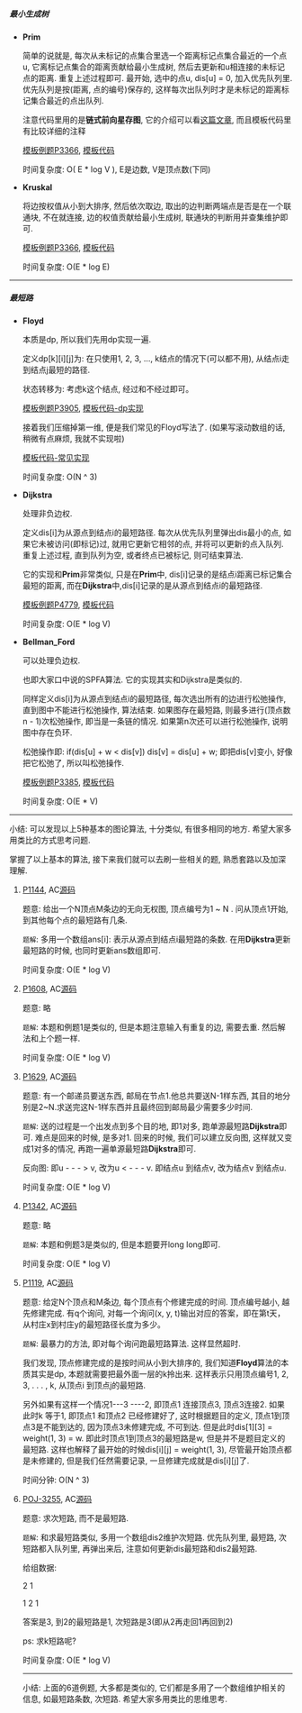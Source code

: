 ##### 最小生成树

- **Prim**

  简单的说就是, 每次从未标记的点集合里选一个距离标记点集合最近的一个点u, 它离标记点集合的距离贡献给最小生成树, 然后去更新和u相连接的未标记点的距离. 重复上述过程即可. 最开始, 选中的点u, dis[u] = 0, 加入优先队列里. 优先队列是按(距离, 点的编号)保存的, 这样每次出队列时才是未标记的距离标记集合最近的点出队列. 

  注意代码里用的是**链式前向星存图**, 它的介绍可以看[这篇文章](https://blog.csdn.net/acdreamers/article/details/16902023), 而且模板代码里有比较详细的注释

  [模板例题P3366](https://www.luogu.org/problem/P3366), [模板代码](./P3366.cc)

  时间复杂度: O( E * log V ), E是边数, V是顶点数(下同)

- **Kruskal**

  将边按权值从小到大排序, 然后依次取边, 取出的边判断两端点是否是在一个联通块, 不在就连接, 边的权值贡献给最小生成树, 联通块的判断用并查集维护即可.

  [模板例题P3366](https://www.luogu.org/problem/P3366), [模板代码](./P3366-solution2.cc)

  时间复杂度: O(E * log E) 

---

##### 最短路

- **Floyd**

  本质是dp, 所以我们先用dp实现一遍. 

  定义dp\[k]\[i]\[j]为: 在只使用1, 2, 3, ..., k结点的情况下(可以都不用), 从结点i走到结点j最短的路径.

  状态转移为: 考虑k这个结点, 经过和不经过即可。

  [模板例题P3905](https://www.luogu.org/problem/P3905), [模板代码-dp实现](./P3905-solution2.cc)

  接着我们压缩掉第一维, 便是我们常见的Floyd写法了. (如果写滚动数组的话, 稍微有点麻烦, 我就不实现啦)

  [模板代码-常见实现](./P3905.cc)

  时间复杂度: O(N ^ 3)

- **Dijkstra**

  处理非负边权.

  定义dis[i]为从源点到结点i的最短路径. 每次从优先队列里弹出dis最小的点, 如果它未被访问(即标记)过, 就用它更新它相邻的点, 并将可以更新的点入队列. 重复上述过程, 直到队列为空, 或者终点已被标记, 则可结束算法. 

  它的实现和**Prim**非常类似, 只是在**Prim**中, dis[i]记录的是结点i距离已标记集合最短的距离, 而在**Dijkstra**中,dis[i]记录的是从源点到结点i的最短路径.

  [模板例题P4779](https://www.luogu.org/problem/P4779), [模板代码](./P4779.cc)

  时间复杂度: O(E * log V)

- **Bellman_Ford**

  可以处理负边权.

  也即大家口中说的SPFA算法. 它的实现其实和Dijkstra是类似的.

  同样定义dis[i]为从源点到结点i的最短路径, 每次选出所有的边进行松弛操作, 直到图中不能进行松弛操作, 算法结束. 如果图存在最短路, 则最多进行(顶点数n - 1)次松弛操作, 即当是一条链的情况. 如果第n次还可以进行松弛操作, 说明图中存在负环.

  松弛操作即: if(dis[u] + w < dis[v]) dis[v] = dis[u] + w; 即把dis[v]变小, 好像把它松弛了, 所以叫松弛操作.

  [模板例题P3385](https://www.luogu.org/problem/P3385), [模板代码](./P3385.cc)

  时间复杂度: O(E * V)

---

小结: 可以发现以上5种基本的图论算法, 十分类似, 有很多相同的地方. 希望大家多用类比的方式思考问题.

掌握了以上基本的算法, 接下来我们就可以去刷一些相关的题, 熟悉套路以及加深理解.

1. [P1144](https://www.luogu.org/problem/P1144), AC[源码](./P1144.cc)

   题意: 给出一个N顶点M条边的无向无权图, 顶点编号为1 ~ N . 问从顶点1开始, 到其他每个点的最短路有几条.

   `题解`: 多用一个数组ans[i]: 表示从源点到结点i最短路的条数. 在用**Dijkstra**更新最短路的时候, 也同时更新ans数组即可. 

   时间复杂度: O(E * log V)

2. [P1608](https://www.luogu.org/problem/P1608), AC[源码](./P1608.cc)

   题意: 略

   `题解`: 本题和例题1是类似的, 但是本题注意输入有重复的边, 需要去重. 然后解法和上个题一样.

   时间复杂度: O(E * log V)

3. [P1629](https://www.luogu.org/problem/P1629), AC[源码](./P1629.cc)

   题意: 有一个邮递员要送东西, 邮局在节点1.他总共要送N-1样东西, 其目的地分别是2~N.求送完这N-1样东西并且最终回到邮局最少需要多少时间.

   `题解`: 送的过程是一个出发点到多个目的地, 即1对多, 跑单源最短路**Dijkstra**即可. 难点是回来的时候, 是多对1. 回来的时候, 我们可以建立反向图, 这样就又变成1对多的情况, 再跑一遍单源最短路**Dijkstra**即可.

   反向图: 即u - - -  > v, 改为u < - - - v. 即结点u 到结点v, 改为结点v 到结点u.

   时间复杂度: O(E * log V)

4. [P1342](https://www.luogu.org/problem/P1342), AC[源码](./P1342.cc)

   题意: 略

   `题解`: 本题和例题3是类似的, 但是本题要开long long即可.

   时间复杂度: O(E * log V)

5. [P1119](https://www.luogu.org/problem/P1119), AC[源码](./P1119.cc)

   题意: 给定N个顶点和M条边, 每个顶点有个修建完成的时间. 顶点编号越小, 越先修建完成. 有q个询问, 对每一个询问(x, y, t)输出对应的答案，即在第t天，从村庄x到村庄y的最短路径长度为多少。

   `题解`: 最暴力的方法, 即对每个询问跑最短路算法. 这样显然超时.

   我们发现, 顶点修建完成的是按时间从小到大排序的, 我们知道**Floyd**算法的本质其实是dp, 本题就需要把最外面一层的k拎出来. 这样表示只用顶点编号1, 2, 3, . . . , k, 从顶点i 到顶点j的最短路.

   另外如果有这样一个情况1---3 ----2, 即顶点1 连接顶点3, 顶点3连接2. 如果此时k 等于1, 即顶点1 和顶点2 已经修建好了, 这时根据题目的定义, 顶点1到顶点3是不能到达的, 因为顶点3未修建完成, 不可到达. 但是此时dis\[1]\[3] = weight(1, 3) = w. 即此时顶点1到顶点3的最短路是w, 但是并不是题目定义的最短路. 这样也解释了最开始的时候dis\[i]\[j] = weight(1, 3), 尽管最开始顶点都是未修建的, 但是我们任然需要记录, 一旦修建完成就是dis\[i]\[j]了. 

   时间分钟: O(N ^ 3)

6. [POJ-3255](https://vjudge.net/problem/POJ-3255), AC[源码](./POJ-3255.cc)

   题意: 求次短路, 而不是最短路.

   `题解`: 和求最短路类似, 多用一个数组dis2维护次短路. 优先队列里, 最短路, 次短路都入队列里, 再弹出来后, 注意如何更新dis最短路和dis2最短路.

   给组数据: 

   2 1

   1 2 1

   答案是3, 到2的最短路是1, 次短路是3(即从2再走回1再回到2)

   ps: 求k短路呢?

   时间复杂度: O(E * log V)

   ---

   小结: 上面的6道例题, 大多都是类似的, 它们都是多用了一个数组维护相关的信息, 如最短路条数, 次短路. 希望大家多用类比的思维思考.